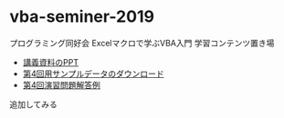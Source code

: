 # vba-seminer-2019
プログラミング同好会 Excelマクロで学ぶVBA入門 学習コンテンツ置き場
  - [講義資料のPPT](https://github.com/takeruko/vba-seminer-2019/raw/master/contents/4/Excel%E3%83%9E%E3%82%AF%E3%83%AD%E3%81%A7%E5%AD%A6%E3%81%B6VBA%E5%85%A5%E9%96%80_%E7%AC%AC4%E5%9B%9E.pptx)
  - [第4回用サンプルデータのダウンロード](https://github.com/takeruko/vba-seminer-2019/raw/master/4th_contents.zip)
  - [第4回演習問題解答例](https://github.com/takeruko/vba-seminer-2019/raw/master/contents/4/exercise/sample/Expense_Claim_List_Sample.xlsm)
  
追加してみる
